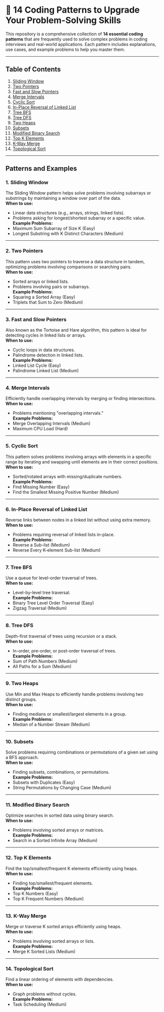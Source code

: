 # 🚀 14 Coding Patterns to Upgrade Your Problem-Solving Skills

This repository is a comprehensive collection of **14 essential coding patterns** that are frequently used to solve complex problems in coding interviews and real-world applications. Each pattern includes explanations, use cases, and example problems to help you master them.

---

## **Table of Contents**
1. [Sliding Window](#1-sliding-window)
2. [Two Pointers](#2-two-pointers)
3. [Fast and Slow Pointers](#3-fast-and-slow-pointers)
4. [Merge Intervals](#4-merge-intervals)
5. [Cyclic Sort](#5-cyclic-sort)
6. [In-Place Reversal of Linked List](#6-in-place-reversal-of-linked-list)
7. [Tree BFS](#7-tree-bfs)
8. [Tree DFS](#8-tree-dfs)
9. [Two Heaps](#9-two-heaps)
10. [Subsets](#10-subsets)
11. [Modified Binary Search](#11-modified-binary-search)
12. [Top K Elements](#12-top-k-elements)
13. [K-Way Merge](#13-k-way-merge)
14. [Topological Sort](#14-topological-sort)

---

## **Patterns and Examples**

### **1. Sliding Window**
The Sliding Window pattern helps solve problems involving subarrays or substrings by maintaining a window over part of the data.  
**When to use:**  
- Linear data structures (e.g., arrays, strings, linked lists).  
- Problems asking for longest/shortest subarray or a specific value.  
**Example Problems:**  
- Maximum Sum Subarray of Size K (Easy)  
- Longest Substring with K Distinct Characters (Medium)  

---

### **2. Two Pointers**
This pattern uses two pointers to traverse a data structure in tandem, optimizing problems involving comparisons or searching pairs.  
**When to use:**  
- Sorted arrays or linked lists.  
- Problems involving pairs or subarrays.  
**Example Problems:**  
- Squaring a Sorted Array (Easy)  
- Triplets that Sum to Zero (Medium)  

---

### **3. Fast and Slow Pointers**
Also known as the Tortoise and Hare algorithm, this pattern is ideal for detecting cycles in linked lists or arrays.  
**When to use:**  
- Cyclic loops in data structures.  
- Palindrome detection in linked lists.  
**Example Problems:**  
- Linked List Cycle (Easy)  
- Palindrome Linked List (Medium)  

---

### **4. Merge Intervals**
Efficiently handle overlapping intervals by merging or finding intersections.  
**When to use:**  
- Problems mentioning "overlapping intervals."  
**Example Problems:**  
- Merge Overlapping Intervals (Medium)  
- Maximum CPU Load (Hard)  

---

### **5. Cyclic Sort**
This pattern solves problems involving arrays with elements in a specific range by iterating and swapping until elements are in their correct positions.  
**When to use:**  
- Sorted/rotated arrays with missing/duplicate numbers.  
**Example Problems:**  
- Find Missing Number (Easy)  
- Find the Smallest Missing Positive Number (Medium)  

---

### **6. In-Place Reversal of Linked List**
Reverse links between nodes in a linked list without using extra memory.  
**When to use:**  
- Problems requiring reversal of linked lists in-place.  
**Example Problems:**  
- Reverse a Sub-list (Medium)  
- Reverse Every K-element Sub-list (Medium)  

---

### **7. Tree BFS**
Use a queue for level-order traversal of trees.  
**When to use:**  
- Level-by-level tree traversal.  
**Example Problems:**  
- Binary Tree Level Order Traversal (Easy)  
- Zigzag Traversal (Medium)  

---

### **8. Tree DFS**
Depth-first traversal of trees using recursion or a stack.  
**When to use:**  
- In-order, pre-order, or post-order traversal of trees.  
**Example Problems:**  
- Sum of Path Numbers (Medium)  
- All Paths for a Sum (Medium)  

---

### **9. Two Heaps**
Use Min and Max Heaps to efficiently handle problems involving two distinct groups.  
**When to use:**  
- Finding medians or smallest/largest elements in a group.  
**Example Problems:**  
- Median of a Number Stream (Medium)  

---

### **10. Subsets**
Solve problems requiring combinations or permutations of a given set using a BFS approach.  
**When to use:**  
- Finding subsets, combinations, or permutations.  
**Example Problems:**  
- Subsets with Duplicates (Easy)  
- String Permutations by Changing Case (Medium)  

---

### **11. Modified Binary Search**
Optimize searches in sorted data using binary search.  
**When to use:**  
- Problems involving sorted arrays or matrices.  
**Example Problems:**  
- Search in a Sorted Infinite Array (Medium)  

---

### **12. Top K Elements**
Find the top/smallest/frequent K elements efficiently using heaps.  
**When to use:**  
- Finding top/smallest/frequent elements.  
**Example Problems:**  
- Top K Numbers (Easy)  
- Top K Frequent Numbers (Medium)  

---

### **13. K-Way Merge**
Merge or traverse K sorted arrays efficiently using heaps.  
**When to use:**  
- Problems involving sorted arrays or lists.  
**Example Problems:**  
- Merge K Sorted Lists (Medium)  

---

### **14. Topological Sort**
Find a linear ordering of elements with dependencies.  
**When to use:**  
- Graph problems without cycles.  
**Example Problems:**  
- Task Scheduling (Medium)  
